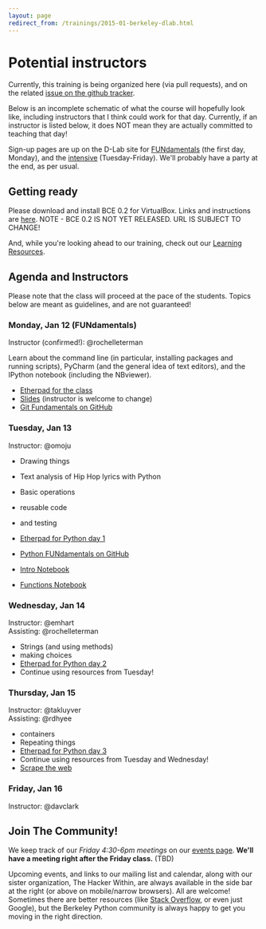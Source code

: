 ```yaml
---
layout: page
redirect_from: /trainings/2015-01-berkeley-dlab.html
---
```

<!-- title: Berkeley D-Lab -- Jan 2015 -->
# Potential instructors

Currently, this training is being organized here (via pull requests), and on the
related [issue on the github
tracker](https://github.com/dlab-berkeley/python-berkeley/issues/37).

Below is an incomplete schematic of what the course will hopefully look like,
including instructors that I think could work for that day. Currently, if an
instructor is listed below, it does NOT mean they are actually committed to
teaching that day!

Sign-up pages are up on the D-Lab site for
[FUNdamentals](http://dlab.berkeley.edu/training/programming-fundamentals-0)
(the first day, Monday), and the
[intensive](http://dlab.berkeley.edu/training/python-intensive-2)
(Tuesday-Friday). We'll probably have a party at the end, as per usual.

## Getting ready

Please download and install BCE 0.2 for VirtualBox. Links and instructions are
[here](http://collaboratool.berkeley.edu/using-virtualbox.html). NOTE - BCE 0.2
IS NOT YET RELEASED. URL IS SUBJECT TO CHANGE!

And, while you're looking ahead to our training, check out our [Learning
Resources](learning_resources.html).

## Agenda and Instructors

Please note that the class will proceed at the pace of the students. Topics
below are meant as guidelines, and are not guaranteed!


### Monday, Jan 12 (FUNdamentals)

Instructor (confirmed!): @rochelleterman

Learn about the command line (in particular, installing packages and running
scripts), PyCharm (and the general idea of text editors), and the IPython
notebook (including the NBviewer).

 - [Etherpad for the class]()
 - [Slides](https://docs.google.com/presentation/d/1RwrP4171VsgA-cj4p9h5bfOgZ4xWzH4Op_RlXqBgIss/edit?usp=sharing) (instructor is welcome to change)
 - [Git Fundamentals on GitHub](https://github.com/dlab-berkeley/git-fundamentals)


### Tuesday, Jan 13

Instructor: @omoju

 - Drawing things
 - Text analysis of Hip Hop lyrics with Python

 - Basic operations
 - reusable code
 - and testing
 - [Etherpad for Python day 1]()
 - [Python FUNdamentals on GitHub](https://github.com/dlab-berkeley/python-fundamentals)
 - [Intro Notebook](https://github.com/dlab-berkeley/python-fundamentals/blob/master/cheat-sheets/01-Intro.ipynb)
 - [Functions Notebook](https://github.com/dlab-berkeley/python-fundamentals/blob/master/cheat-sheets/02-Functions%20and%20Using%20Modules.ipynb)


### Wednesday, Jan 14

Instructor: @emhart  
Assisting: @rochelleterman

 - Strings (and using methods)
 - making choices
 - [Etherpad for Python day 2]()
 - Continue using resources from Tuesday!


### Thursday, Jan 15

Instructor: @takluyver  
Assisting: @rdhyee

 - containers
 - Repeating things
 - [Etherpad for Python day 3]()
 - Continue using resources from Tuesday and Wednesday!
 - [Scrape the web](http://docs.python-guide.org/en/latest/scenarios/scrape/)


### Friday, Jan 16

Instructor: @davclark

## Join The Community!

We keep track of our *Friday 4:30-6pm meetings* on our [events page](/events).
**We'll have a meeting right after the Friday class.** (TBD)

Upcoming events, and links to our mailing list and calendar, along with our
sister organization, The Hacker Within, are always available in the side bar at
the right (or above on mobile/narrow browsers). All are welcome! Sometimes there
are better resources (like [Stack Overflow](http://stackoverflow.com), or even
just Google), but the Berkeley Python community is always happy to get you
moving in the right direction.
